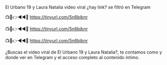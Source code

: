 El Urbano 19 y Laura Natalia video viral ¿hay link? se filtró en Telegram


📺📱👉◄◄🔴  https://tinyurl.com/5n6bjbnr

📺📱👉◄◄🔴  https://tinyurl.com/5n6bjbnr

📺📱👉◄◄🔴  https://tinyurl.com/5n6bjbnr


¿Buscas el video viral de El Urbano 19 y Laura Natalia?, te contamos como y donde ver en Telegram y el acceso completo al contenido íntimo.
